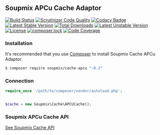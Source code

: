 ## Soupmix APCu Cache Adaptor

[![Build Status](https://travis-ci.org/soupmix/cache-apcu.svg?branch=master)](https://travis-ci.org/soupmix/cache-apcu) [![Scrutinizer Code Quality](https://scrutinizer-ci.com/g/soupmix/cache-apcu/badges/quality-score.png?b=master)](https://scrutinizer-ci.com/g/soupmix/cache-apcu/?branch=master) [![Codacy Badge](https://api.codacy.com/project/badge/Grade/f2fd85aaddc44793bfc25020802ee5f2)](https://www.codacy.com/app/mehmet/cache-apcu?utm_source=github.com&amp;utm_medium=referral&amp;utm_content=soupmix/cache-apcu&amp;utm_campaign=Badge_Grade) 
[![Latest Stable Version](https://poser.pugx.org/soupmix/cache-apcu/v/stable)](https://packagist.org/packages/soupmix/cache-apcu) [![Total Downloads](https://poser.pugx.org/soupmix/cache-apcu/downloads)](https://packagist.org/packages/soupmix/cache-apcu) [![Latest Unstable Version](https://poser.pugx.org/soupmix/cache-apcu/v/unstable)](https://packagist.org/packages/soupmix/cache-apcu) [![License](https://poser.pugx.org/soupmix/cache-apcu/license)](https://packagist.org/packages/soupmix/cache-apcu) [![composer.lock](https://poser.pugx.org/soupmix/cache-apcu/composerlock)](https://packagist.org/packages/soupmix/cache-apcu) [![Code Coverage](https://scrutinizer-ci.com/g/soupmix/cache-apcu/badges/coverage.png?b=master)](https://scrutinizer-ci.com/g/soupmix/cache-apcu/?branch=master)


### Installation

It's recommended that you use [Composer](https://getcomposer.org/) to install Soupmix Cache APCu Adaptor.

```bash
$ composer require soupmix/cache-apcu "~0.2"
```

### Connection
```php
require_once '/path/to/composer/vendor/autoload.php';


$cache = new Soupmix\Cache\APCUCache();
```


### Soupmix APCu Cache API

[See Soupmix Cache API](https://github.com/soupmix/cache-base/blob/master/README.md)
